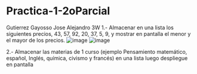 # Practica-1-2oParcial
Gutierrez Gayosso Jose Alejandro 3W
1.- Almacenar en una lista los siguientes precios, 43, 57, 92, 20, 37, 5, 9, y mostrar en pantalla  el menor y el mayor de los precios.
![image](https://github.com/user-attachments/assets/77f76bc6-0527-4562-8815-6d0fb5aa8b61)
![image](https://github.com/user-attachments/assets/bd63bf78-173e-4a34-83fd-641a2bda8835)

2.- Almacenar las materias de 1 curso (ejemplo Pensamiento matemático, español, Inglés, química, civismo y francés) en una lista luego despliegue en pantalla
